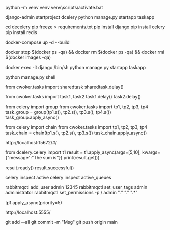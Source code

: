 <!-- venv -->
python -m venv venv
venv\scripts\activate.bat 


<!-- Django -->
django-admin startproject dcelery
python manage.py startapp taskapp

<!-- Pip -->
cd decelery
pip freeze > requirements.txt
pip install django
pip install celery
pip install redis

<!-- Docker build -->
docker-compose up -d --build

<!-- Remove all docker -->
<!-- Linux: PS or GIT -->
docker stop $(docker ps -qa) && docker rm $(docker ps -qa) && docker rmi $(docker images -qa)


<!-- Shell in Docker -->
docker exec -it django /bin/sh
python manage.py startapp taskapp
<!-- Python shell in Docker -->
python manage.py shell

<!-- Python command in shell in Docker -->
from cwoker.tasks import sharedtask
sharedtask.delay()

from cwoker.tasks import task1, task2
task1.delay()
task2.delay()

from celery import group
from cwoker.tasks import tp1, tp2, tp3, tp4
task_group = group(tp1.s(), tp2.s(), tp3.s(), tp4.s())
task_group.apply_async()

from celery import chain
from cwoker.tasks import tp1, tp2, tp3, tp4
task_chain = chain(tp1.s(), tp2.s(), tp3.s())
task_chain.apply_async()

<!-- RabbitMQ + Docker Python shell -->
http://localhost:15672/#/

from dcelery.celery import t1
result = t1.apply_async(args=[5,10], kwargs={"message":"The sum is"})
print(result.get())

result.ready()
result.successful()

<!-- Celery -->
celery inspect active
celery inspect active_queues

<!-- RabbitQM with priority -->
<!-- RabbitMQ set new user with permission -->
rabbitmqctl add_user admin 12345
rabbitmqctl set_user_tags admin administrator
rabbitmqctl set_permissions -p / admin ".*" ".*" ".*"

tp1.apply_async(priority=5)

<!--  Flower -->
http://localhost:5555/

<!-- Git -->
git add --all
git commit -m "Msg"
git push origin main